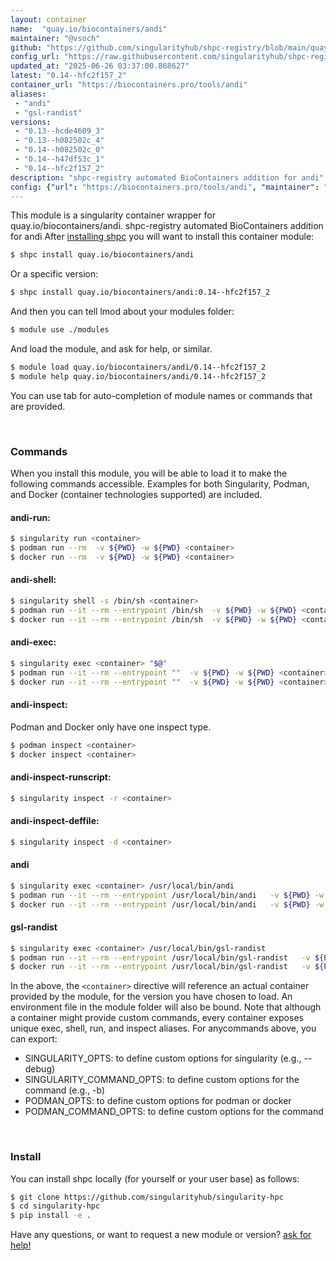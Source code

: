 ```yaml
---
layout: container
name:  "quay.io/biocontainers/andi"
maintainer: "@vsoch"
github: "https://github.com/singularityhub/shpc-registry/blob/main/quay.io/biocontainers/andi/container.yaml"
config_url: "https://raw.githubusercontent.com/singularityhub/shpc-registry/main/quay.io/biocontainers/andi/container.yaml"
updated_at: "2025-06-26 03:37:00.868627"
latest: "0.14--hfc2f157_2"
container_url: "https://biocontainers.pro/tools/andi"
aliases:
 - "andi"
 - "gsl-randist"
versions:
 - "0.13--hcde4609_3"
 - "0.13--h082502c_4"
 - "0.14--h082502c_0"
 - "0.14--h47df53c_1"
 - "0.14--hfc2f157_2"
description: "shpc-registry automated BioContainers addition for andi"
config: {"url": "https://biocontainers.pro/tools/andi", "maintainer": "@vsoch", "description": "shpc-registry automated BioContainers addition for andi", "latest": {"0.14--hfc2f157_2": "sha256:9770a8ea2ab0fb587345d161ea34f5c7ff99367f576d33c0db7e2ef7488b2f22"}, "tags": {"0.13--hcde4609_3": "sha256:281f7f10cd6af2eaa5055d61e95597085273a8c8952b94fc04e2d59c9d26d428", "0.13--h082502c_4": "sha256:a1e26a176a651eebc2ba2267e759a1cba2f5b22d34f9a7a2f28dd344bb1942a0", "0.14--h082502c_0": "sha256:789fce03d991fcd93122fc820eab76f2b674620a29a66b579fb1c5e3fc4cdfac", "0.14--h47df53c_1": "sha256:b726cc7b9f9fa82aa1639f2fb7ac9eabda328a64966e7589ad6111546077fba2", "0.14--hfc2f157_2": "sha256:9770a8ea2ab0fb587345d161ea34f5c7ff99367f576d33c0db7e2ef7488b2f22"}, "docker": "quay.io/biocontainers/andi", "aliases": {"andi": "/usr/local/bin/andi", "gsl-randist": "/usr/local/bin/gsl-randist"}}
---
```


This module is a singularity container wrapper for quay.io/biocontainers/andi.
shpc-registry automated BioContainers addition for andi
After [installing shpc](#install) you will want to install this container module:


```bash
$ shpc install quay.io/biocontainers/andi
```

Or a specific version:

```bash
$ shpc install quay.io/biocontainers/andi:0.14--hfc2f157_2
```

And then you can tell lmod about your modules folder:

```bash
$ module use ./modules
```

And load the module, and ask for help, or similar.

```bash
$ module load quay.io/biocontainers/andi/0.14--hfc2f157_2
$ module help quay.io/biocontainers/andi/0.14--hfc2f157_2
```

You can use tab for auto-completion of module names or commands that are provided.

<br>

### Commands

When you install this module, you will be able to load it to make the following commands accessible.
Examples for both Singularity, Podman, and Docker (container technologies supported) are included.

#### andi-run:

```bash
$ singularity run <container>
$ podman run --rm  -v ${PWD} -w ${PWD} <container>
$ docker run --rm  -v ${PWD} -w ${PWD} <container>
```

#### andi-shell:

```bash
$ singularity shell -s /bin/sh <container>
$ podman run --it --rm --entrypoint /bin/sh  -v ${PWD} -w ${PWD} <container>
$ docker run --it --rm --entrypoint /bin/sh  -v ${PWD} -w ${PWD} <container>
```

#### andi-exec:

```bash
$ singularity exec <container> "$@"
$ podman run --it --rm --entrypoint ""  -v ${PWD} -w ${PWD} <container> "$@"
$ docker run --it --rm --entrypoint ""  -v ${PWD} -w ${PWD} <container> "$@"
```

#### andi-inspect:

Podman and Docker only have one inspect type.

```bash
$ podman inspect <container>
$ docker inspect <container>
```

#### andi-inspect-runscript:

```bash
$ singularity inspect -r <container>
```

#### andi-inspect-deffile:

```bash
$ singularity inspect -d <container>
```


#### andi

```bash
$ singularity exec <container> /usr/local/bin/andi
$ podman run --it --rm --entrypoint /usr/local/bin/andi   -v ${PWD} -w ${PWD} <container> -c " $@"
$ docker run --it --rm --entrypoint /usr/local/bin/andi   -v ${PWD} -w ${PWD} <container> -c " $@"
```


#### gsl-randist

```bash
$ singularity exec <container> /usr/local/bin/gsl-randist
$ podman run --it --rm --entrypoint /usr/local/bin/gsl-randist   -v ${PWD} -w ${PWD} <container> -c " $@"
$ docker run --it --rm --entrypoint /usr/local/bin/gsl-randist   -v ${PWD} -w ${PWD} <container> -c " $@"
```



In the above, the `<container>` directive will reference an actual container provided
by the module, for the version you have chosen to load. An environment file in the
module folder will also be bound. Note that although a container
might provide custom commands, every container exposes unique exec, shell, run, and
inspect aliases. For anycommands above, you can export:

 - SINGULARITY_OPTS: to define custom options for singularity (e.g., --debug)
 - SINGULARITY_COMMAND_OPTS: to define custom options for the command (e.g., -b)
 - PODMAN_OPTS: to define custom options for podman or docker
 - PODMAN_COMMAND_OPTS: to define custom options for the command

<br>

### Install

You can install shpc locally (for yourself or your user base) as follows:

```bash
$ git clone https://github.com/singularityhub/singularity-hpc
$ cd singularity-hpc
$ pip install -e .
```

Have any questions, or want to request a new module or version? [ask for help!](https://github.com/singularityhub/singularity-hpc/issues)